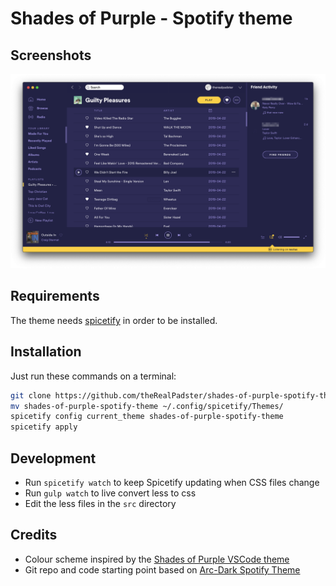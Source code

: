 # Shades of Purple - Spotify theme

## Screenshots

![shades-of-purple-screenshot](screenshot.png)

## Requirements
The theme needs [spicetify](https://github.com/khanhas/spicetify-cli) in order to be installed.

## Installation

Just run these commands on a terminal:

```bash
git clone https://github.com/theRealPadster/shades-of-purple-spotify-theme
mv shades-of-purple-spotify-theme ~/.config/spicetify/Themes/
spicetify config current_theme shades-of-purple-spotify-theme
spicetify apply
```

## Development

* Run `spicetify watch` to keep Spicetify updating when CSS files change
* Run `gulp watch` to live convert less to css
* Edit the less files in the `src` directory

## Credits
* Colour scheme inspired by the [Shades of Purple VSCode theme](https://github.com/ahmadawais/shades-of-purple-vscode)
* Git repo and code starting point based on [Arc-Dark Spotify Theme](https://github.com/meliot/Arc-Dark-Spotify-Theme)
